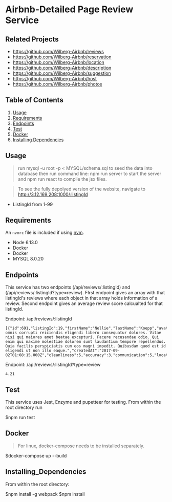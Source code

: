 # Airbnb-Detailed Page Review Service


## Related Projects

  - https://github.com/Wilberg-Airbnb/reviews
  - https://github.com/Wilberg-Airbnb/reservation
  - https://github.com/Wilberg-Airbnb/location
  - https://github.com/Wilberg-Airbnb/description
  - https://github.com/Wilberg-Airbnb/suggestion
  - https://github.com/Wilberg-Airbnb/host
  - https://github.com/Wilberg-Airbnb/photos

## Table of Contents

1. [Usage](#Usage)
1. [Requirements](#requirements)
1. [Endpoints](#Endpoints)
1. [Test](#Test)
1. [Docker](#docker)
1. [Installing Dependencies](#Installing_Dependencies)

## Usage

> run mysql -u root -p < MYSQL/schema.sql to seed the data into database then run command line: npm run server to start the server and npm run react to compile the jsx files.

>To see the fully depolyed version of the website, navigate to http://3.12.169.208:1000/:listingId

- ListingId from 1-99

## Requirements

An `nvmrc` file is included if using [nvm](https://github.com/creationix/nvm).

- Node 6.13.0
- Docker
- Docker
- MYSQL 8.0.20

## Endpoints
This service has two endpoints (/api/reviews/:listingId) and (/api/reviews/:listingId?type=review).
FIrst endpoint gives an array with that listingId's reviews where each object in that array holds information of a review. Second endpoint gives an average review score calcualted for that listingId.

Endpoint: /api/reviews/:listingId
```
[{"id":691,"listingId":19,"firstName":"Nellie","lastName":"Koepp","avatarURL":"https://s3.amazonaws.com/uifaces/faces/twitter/krasnoukhov/128.jpg","comments":"Sed omnis corrupti reiciendis eligendi libero consequatur dolores. Vitae nisi qui maiores amet beatae excepturi. Facere recusandae odio. Qui enim qui maxime molestiae dolorem sunt laudantium tempore repellendus. Quia facilis perspiciatis cum eos magni impedit. Quibusdam quod est id eligendi ut non illo eaque.","createdAt":"2017-09-02T01:08:15.000Z","cleanliness":5,"accuracy":3,"communication":5,"location":4,"checkIn":4,"value":5,"average":4.33}]
```

Endpoint: /api/reviews/:listingId?type=review
```
4.21
```

## Test
This service uses Jest, Enzyme and pupetteer for testing. From within the root directory run

$npm run test

## Docker
> For linux, docker-compose needs to be installed separately.

$docker-compose up --build

## Installing_Dependencies

From within the root directory:

$npm install -g webpack
$npm install



